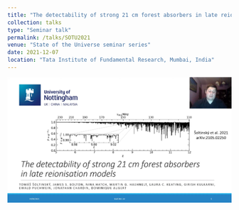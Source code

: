 ```yaml
---
title: "The detectability of strong 21 cm forest absorbers in late reionisation models"
collection: talks
type: "Seminar talk"
permalink: /talks/SOTU2021
venue: "State of the Universe seminar series"
date: 2021-12-07
location: "Tata Institute of Fundamental Research, Mumbai, India"
---
```


[![SOTU2021](/images/sazerac2.png)](https://theory.tifr.res.in/Videos/sotu/2021-12-07_Tomas_Soltinsky.mp4)
